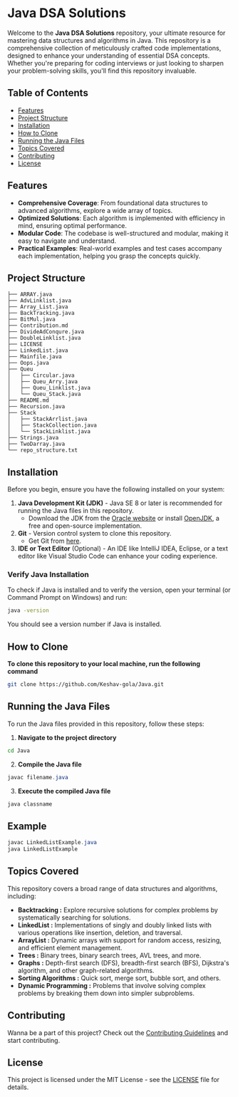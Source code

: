 # Java DSA Solutions

Welcome to the **Java DSA Solutions** repository, your ultimate resource for mastering data structures and algorithms in Java. This repository is a comprehensive collection of meticulously crafted code implementations, designed to enhance your understanding of essential DSA concepts. Whether you're preparing for coding interviews or just looking to sharpen your problem-solving skills, you'll find this repository invaluable.

## Table of Contents

- [Features](#features)
- [Project Structure](#project-structure)
- [Installation](#installation)
- [How to Clone](#how-to-clone)
- [Running the Java Files](#running-the-java-files)
- [Topics Covered](#topics-covered)
- [Contributing](#contributing)
- [License](#license)

## Features

- **Comprehensive Coverage**: From foundational data structures to advanced algorithms, explore a wide array of topics.
- **Optimized Solutions**: Each algorithm is implemented with efficiency in mind, ensuring optimal performance.
- **Modular Code**: The codebase is well-structured and modular, making it easy to navigate and understand.
- **Practical Examples**: Real-world examples and test cases accompany each implementation, helping you grasp the concepts quickly.

## Project Structure

<!-- START_STRUCTURE -->
```
├── ARRAY.java
├── AdvLinklist.java
├── Array_List.java
├── BackTracking.java
├── BitMul.java
├── Contribution.md
├── DivideAdConqure.java
├── DoubleLinklist.java
├── LICENSE
├── LinkedList.java
├── Mainfile.java
├── Oops.java
├── Queu
│   ├── Circular.java
│   ├── Queu_Arry.java
│   ├── Queu_Linklist.java
│   └── Queu_Stack.java
├── README.md
├── Recursion.java
├── Stack
│   ├── StackArrlist.java
│   ├── StackCollection.java
│   └── StackLinklist.java
├── Strings.java
├── TwoDarray.java
└── repo_structure.txt
```
<!-- END_STRUCTURE -->

## Installation

Before you begin, ensure you have the following installed on your system:

1. **Java Development Kit (JDK)** - Java SE 8 or later is recommended for running the Java files in this repository.
    - Download the JDK from the [Oracle website](https://www.oracle.com/java/technologies/javase-jdk8-downloads.html) or install [OpenJDK](https://openjdk.java.net/), a free and open-source implementation.
2. **Git** - Version control system to clone this repository.
    - Get Git from [here](https://git-scm.com/downloads).
3. **IDE or Text Editor** (Optional) - An IDE like IntelliJ IDEA, Eclipse, or a text editor like Visual Studio Code can enhance your coding experience.

### Verify Java Installation

To check if Java is installed and to verify the version, open your terminal (or Command Prompt on Windows) and run:

```bash
java -version
```
You should see a version number if Java is installed.

## How to Clone
**To clone this repository to your local machine, run the following command**

```sh
git clone https://github.com/Keshav-gola/Java.git
```
## Running the Java Files
To run the Java files provided in this repository, follow these steps:
  1. **Navigate to the project directory**
```sh
cd Java
```
  2. **Compile the Java file**

```java
javac filename.java
```
  3. **Execute the compiled Java file**

```java
java classname
```

## Example

```java
javac LinkedListExample.java
java LinkedListExample
```

## Topics Covered
This repository covers a broad range of data structures and algorithms, including:
- **Backtracking :**  Explore recursive solutions for complex problems by systematically searching for solutions.
- **LinkedList :** Implementations of singly and doubly linked lists with various operations like insertion, deletion, and traversal.
- **ArrayList :** Dynamic arrays with support for random access, resizing, and efficient element management.
- **Trees :** Binary trees, binary search trees, AVL trees, and more.
- **Graphs :** Depth-first search (DFS), breadth-first search (BFS), Dijkstra's algorithm, and other graph-related algorithms.
- **Sorting Algorithms :** Quick sort, merge sort, bubble sort, and others.
- **Dynamic Programming :** Problems that involve solving complex problems by breaking them down into simpler subproblems.

## Contributing
Wanna be a part of this project? Check out the [Contributing Guidelines](Contribution.md) and start contributing.

## License
This project is licensed under the MIT License - see the [LICENSE](LICENSE) file for details.
